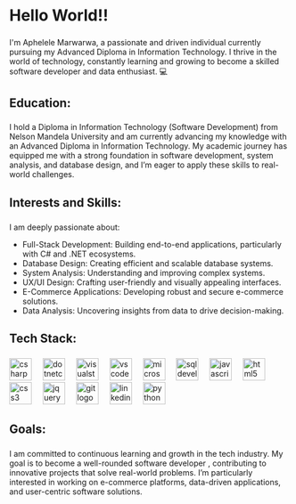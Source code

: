 <h1 align="left">Hello World!!</h1>

###

<p align="left">I'm Aphelele Marwarwa, a passionate and driven individual currently pursuing my Advanced Diploma in Information Technology. I thrive in the world of technology, constantly learning and growing to become a skilled software developer and data enthusiast. 💻</p>

###

<h2 align="left">Education:</h2>

###

<p align="left">I hold a Diploma in Information Technology (Software Development) from Nelson Mandela University and am currently advancing my knowledge with an Advanced Diploma in Information Technology. My academic journey has equipped me with a strong foundation in software development, system analysis, and database design, and I’m eager to apply these skills to real-world challenges.</p>

###

<h2 align="left">Interests and Skills:</h2>

###

<p align="left">I am deeply passionate about:</p>
<ul align="left">
  <li>Full-Stack Development: Building end-to-end applications, particularly with C# and .NET ecosystems.</li>
  <li>Database Design: Creating efficient and scalable database systems.</li>
  <li>System Analysis: Understanding and improving complex systems.</li>
  <li>UX/UI Design: Crafting user-friendly and visually appealing interfaces.</li>
  <li>E-Commerce Applications: Developing robust and secure e-commerce solutions.</li>
 <li>Data Analysis: Uncovering insights from data to drive decision-making.</li>
</ul>

###

<h2 align="left">Tech Stack:</h2>

###

<div align="left">
  <img src="https://cdn.jsdelivr.net/gh/devicons/devicon/icons/csharp/csharp-original.svg" height="40" alt="csharp logo"  />
  <img width="12" />
  <img src="https://cdn.jsdelivr.net/gh/devicons/devicon/icons/dotnetcore/dotnetcore-original.svg" height="40" alt="dotnetcore logo"  />
  <img width="12" />
  <img src="https://cdn.jsdelivr.net/gh/devicons/devicon/icons/visualstudio/visualstudio-plain.svg" height="40" alt="visualstudio logo"  />
  <img width="12" />
  <img src="https://cdn.jsdelivr.net/gh/devicons/devicon/icons/vscode/vscode-original.svg" height="40" alt="vscode logo"  />
  <img width="12" />
  <img src="https://cdn.jsdelivr.net/gh/devicons/devicon@latest/icons/microsoftsqlserver/microsoftsqlserver-plain-wordmark.svg" height="40" alt="microsoftsqlserver logo" />
  <img width="12" />
  <img src="https://cdn.jsdelivr.net/gh/devicons/devicon@latest/icons/sqldeveloper/sqldeveloper-original.svg" height="40" alt="sqldeveloper logo" />
  <img width="12" />     
  <img src="https://cdn.jsdelivr.net/gh/devicons/devicon/icons/javascript/javascript-original.svg" height="40" alt="javascript logo"  />
  <img width="12" />
  <img src="https://cdn.jsdelivr.net/gh/devicons/devicon/icons/html5/html5-original.svg" height="40" alt="html5 logo"  />
  <img width="12" />
  <img src="https://cdn.jsdelivr.net/gh/devicons/devicon/icons/css3/css3-original.svg" height="40" alt="css3 logo"  />
  <img width="12" />
  <img src="https://cdn.jsdelivr.net/gh/devicons/devicon/icons/jquery/jquery-original.svg" height="40" alt="jquery logo"  />
  <img width="12" />
  <img src="https://cdn.jsdelivr.net/gh/devicons/devicon/icons/git/git-original.svg" height="40" alt="git logo"  />
  <img width="12" />
  <img src="https://cdn.jsdelivr.net/gh/devicons/devicon/icons/linkedin/linkedin-original.svg" height="40" alt="linkedin logo"  />
 <img width="12" />
  <img src="https://cdn.jsdelivr.net/gh/devicons/devicon/icons/python/python-original.svg" height="40" alt="python logo"  />
</div>

###
<h2 align="left">Goals:</h2>

###

<p align="left">I am committed to continuous learning and growth in the tech industry. My goal is to become a well-rounded software developer , contributing to innovative projects that solve real-world problems. I’m particularly interested in working on e-commerce platforms, data-driven applications, and user-centric software solutions.</p>

###
